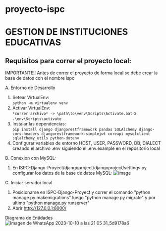 
# proyecto-ispc
# GESTION DE INSTITUCIONES EDUCATIVAS
## Requisitos para correr el proyecto local:
IMPORTANTE!!
Antes de correr el proyecto de forma local se debe crear la base de datos con el nombre ispc

A. Entorno de Desarrollo
   1. Setear VirtualEnv:<br>
      `python -m virtualenv venv`
   2. Activar VirtualEnv:<br>`*correr archivo* -> \path\to\venv\Scripts\Activate.bat` o `.\env\Scripts\activate `
   3. Instalar las dependencias:<br>`pip install django djangorestframework pandas SQLAlchemy django-cors-headers djangorestframework-simplejwt coreapi mysqlclient sqlalchemy_utils python-dotenv`
   4. Configurar variables de entorno HOST, USER, PASSWORD, DB, DIALECT creando el archivo .env siguiendo el .env.example en el repositorio local

B. Conexion con MySQL:
   1. En ISPC-Django-Proyect/djangoproject/djangoproject/settings.py configurar los datos de la base de datos MySQL:
        ![image](https://github.com/pagustin96/ISPC-Django-Proyect/assets/105244530/64dc0ae5-1ec2-4829-a209-d7430907e2f4)



C. Iniciar servidor local  
   1. Posicionarse en ISPC-Django-Proyect y correr el comando "python manage.py makemigrations" luego "python manage.py migrate" y por ultimo "python manage.py runserver"
   2. Abrir http://127.0.0.1:8000/

Diagrama de Entidades
![Imagen de WhatsApp 2023-10-10 a las 21 05 31_5d9178a6](https://github.com/pagustin96/ISPC-Django-Proyect/assets/105244530/c7d94e45-6f0c-4516-a68c-290bf55416a6)
